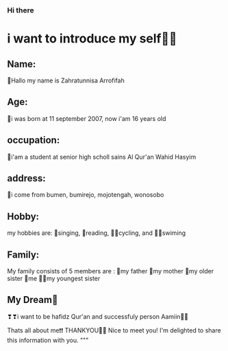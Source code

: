 ### Hi there 
# i want to introduce my self🧍‍♀️

## Name:
👧Hallo my name is Zahratunnisa Arrofifah

## Age:
🎈i was born at 11 september 2007, 
now i'am 16 years old

## occupation:
🏫i'am a student at senior high scholl sains Al Qur'an Wahid Hasyim
## address:
🏡i come from bumen, bumirejo, mojotengah, wonosobo
## Hobby:
my hobbies are:
 🎤singing, 
 📖reading, 
 🚴‍♀️cycling, and 
 🏊‍♀️swiming
## Family:
My family consists of 5 members are :
👨my father
👩my mother
🧕my older sister
👧me
👧🏽my youngest sister
## My Dream💫
❣❣i want to be hafidz Qur'an and successfuly person
Aamiin🤲🤲

Thats all about me❗❗
THANKYOU🤍🤍
Nice to meet you! I'm delighted to share this information with you.
"""
    
   
<!--
**zhrraffh/zhrraffh** is a ✨ _special_ ✨ repository because its `README.md` (this file) appears on your GitHub profile.

Here are some ideas to get you started:

- 🔭 I’m currently working on ...
- 🌱 I’m currently learning ...
- 👯 I’m looking to collaborate on ...
- 🤔 I’m looking for help with ...
- 💬 Ask me about ...
- 📫 How to reach me: ...
- 😄 Pronouns: ...
- ⚡ Fun fact: ...
-->

